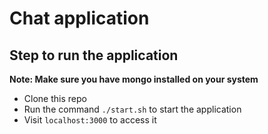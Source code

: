 # Chat application

## Step to run the application
__Note: Make sure you have mongo installed on your system__
* Clone this repo
* Run the command `./start.sh` to start the application
* Visit `localhost:3000` to access it